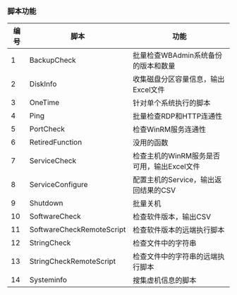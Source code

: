 ### 脚本功能
|编号|脚本|功能|
|---|---|---|
|1|BackupCheck|批量检查WBAdmin系统备份的版本和数量|
|2|DiskInfo|收集磁盘分区容量信息，输出Excel文件|
|3|OneTime|针对单个系统执行的脚本|
|4|Ping|批量检查RDP和HTTP连通性|
|5|PortCheck|检查WinRM服务连通性|
|6|RetiredFunction|没用的函数|
|7|ServiceCheck|检查主机的WinRM服务是否可用，输出Excel文件|
|8|ServiceConfigure|配置主机的Service，输出返回结果的CSV|
|9|Shutdown|批量关机|
|10|SoftwareCheck|检查软件版本，输出CSV|
|11|SoftwareCheckRemoteScript|检查软件版本的远端执行脚本|
|12|StringCheck|检查文件中的字符串|
|13|StringCheckRemoteScript|检查文件中的字符串的远端执行脚本|
|14|Systeminfo|搜集虚机信息的脚本|
